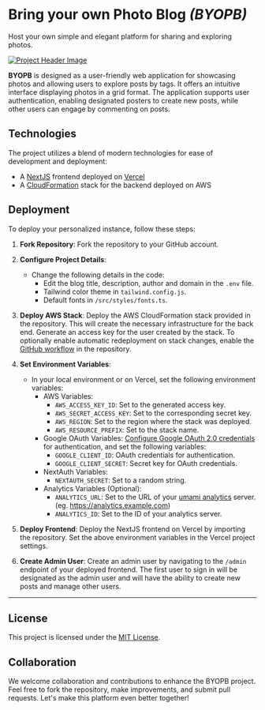 # Bring your own Photo Blog _(BYOPB)_

Host your own simple and elegant platform for sharing and exploring photos.

[![Project Header Image](https://blogdemo.martinmiglio.dev/og?v2)](https://blogdemo.martinmiglio.dev/)

**BYOPB** is designed as a user-friendly web application for showcasing photos and allowing users to explore posts by tags. It offers an intuitive interface displaying photos in a grid format. The application supports user authentication, enabling designated posters to create new posts, while other users can engage by commenting on posts.

## Technologies

The project utilizes a blend of modern technologies for ease of development and deployment:

- A [NextJS](https://nextjs.org/) frontend deployed on [Vercel](https://vercel.com)
- A [CloudFormation](https://aws.amazon.com/cloudformation/) stack for the backend deployed on AWS

## Deployment

To deploy your personalized instance, follow these steps:

1. **Fork Repository**: Fork the repository to your GitHub account.

2. **Configure Project Details**:

   - Change the following details in the code:
     - Edit the blog title, description, author and domain in the `.env` file.
     - Tailwind color theme in `tailwind.config.js`.
     - Default fonts in `/src/styles/fonts.ts`.

3. **Deploy AWS Stack**: Deploy the AWS CloudFormation stack provided in the repository. This will create the necessary infrastructure for the back end. Generate an access key for the user created by the stack. To optionally enable automatic redeployment on stack changes, enable the [GitHub workflow](.github/workflows/aws-deploy.yml.disabled) in the repository.

4. **Set Environment Variables**:

   - In your local environment or on Vercel, set the following environment variables:
     - AWS Variables:
       - `AWS_ACCESS_KEY_ID`: Set to the generated access key.
       - `AWS_SECRET_ACCESS_KEY`: Set to the corresponding secret key.
       - `AWS_REGION`: Set to the region where the stack was deployed.
       - `AWS_RESOURCE_PREFIX`: Set to the stack name.
     - Google OAuth Variables:
       [Configure Google OAuth 2.0 credentials](https://developers.google.com/identity/protocols/oauth2) for authentication, and set the following variables:
       - `GOOGLE_CLIENT_ID`: OAuth credentials for authentication.
       - `GOOGLE_CLIENT_SECRET`: Secret key for OAuth credentials.
     - NextAuth Variables:
       - `NEXTAUTH_SECRET`: Set to a random string.
     - Analytics Variables (Optional):
       - `ANALYTICS_URL`: Set to the URL of your [umami analytics](https://umami.is/) server. (eg. <https://analytics.example.com>)
       - `ANALYTICS_ID`: Set to the ID of your analytics server.

5. **Deploy Frontend**: Deploy the NextJS frontend on Vercel by importing the repository. Set the above environment variables in the Vercel project settings.

6. **Create Admin User**: Create an admin user by navigating to the `/admin` endpoint of your deployed frontend. The first user to sign in will be designated as the admin user and will have the ability to create new posts and manage other users.

---

## License

This project is licensed under the [MIT License](LICENSE).

## Collaboration

We welcome collaboration and contributions to enhance the BYOPB project. Feel free to fork the repository, make improvements, and submit pull requests. Let's make this platform even better together!
